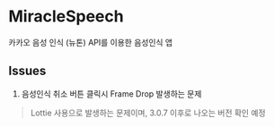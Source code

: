 MiracleSpeech
========

카카오 음성 인식 (뉴톤) API를 이용한 음성인식 앱

Issues
--------

1. 음성인식 취소 버튼 클릭시 Frame Drop 발생하는 문제
> Lottie 사용으로 발생하는 문제이며, 3.0.7 이후로 나오는 버전 확인 예정
